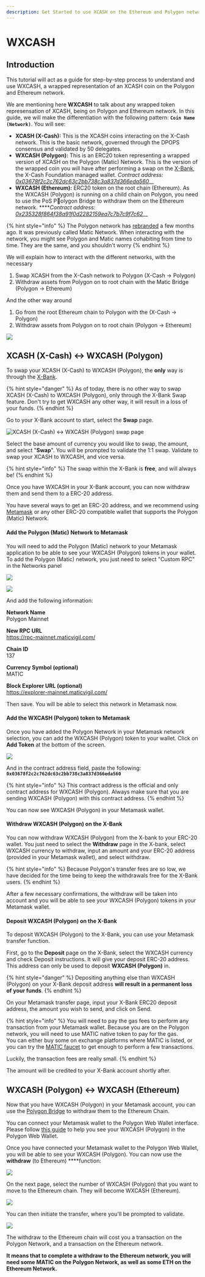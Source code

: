 ```yaml
---
description: Get Started to use XCASH on the Ethereum and Polygon network.
---
```


# WXCASH

## **Introduction**

This tutorial will act as a guide for step-by-step process to understand and use WXCASH, a wrapped representation of an XCASH coin on the Polygon and Ethereum network.

We are mentioning here **WXCASH** to talk about any wrapped token represensation of XCASH, being on Polygon and Ethereum network. In this guide, we will make the differentiation with the following pattern: **`Coin Name (Network)`**. You will see:

* **XCASH \(X-Cash\):** This is the XCASH coins interacting on the X-Cash network. This is the basic network, governed through the DPOPS consensus and validated by 50 delegates.
* **WXCASH \(Polygon\):** This is an ERC20 token representing a wrapped version of XCASH on the Polygon \(Matic\) Network. This is the version of the wrapped coin you will have after performing a swap on the [X-Bank](https://x-bank.io/), the X-Cash Foundation managed wallet.  _Contract address:_  [_0x03678f2c2c762dc63c2bb738c3a837d366eda560_](https://polygonscan.com/token/0x03678f2c2c762dc63c2bb738c3a837d366eda560)\_\_
* **WXCASH \(Ethereum\):** ERC20 token on the root chain \(Ethereum\). As the WXCASH \(Polygon\) is running on a child chain on Polygon, you need to use the PoS Polygon Bridge to withdraw them on the Ethereum network. ****_Contract address:_ [_0x235328f864f38a91f0d2282159ea7c7b7c9f7c62_](https://etherscan.io/token/0x235328f864f38a91f0d2282159ea7c7b7c9f7c62)\_\_

{% hint style="info" %}
The Polygon network has [rebranded](https://cointelegraph.com/news/matic-rebrands-to-polygon-in-pursuit-of-polkadot-on-ethereum-strategy) a few months ago. It was previously called Matic Network. When interacting with the network, you might see Polygon and Matic names cohabiting from time to time. They are the same, and you shouldn't worry
{% endhint %}

We will explain how to interact with the different networks, with the necessary

1. Swap XCASH from the X-Cash network to Polygon \(X-Cash → Polygon\)
2. Withdraw assets from Polygon on to root chain with the Matic Bridge \(Polygon → Ethereum\)

And the other way around

1. Go from the root Ethereum chain to Polygon with the  \(X-Cash → Polygon\)
2. Withdraw assets from Polygon on to root chain \(Polygon → Ethereum\)

![](../.gitbook/assets/image%20%2827%29.png)

## XCASH \(X-Cash\) ↔ WXCASH \(Polygon\)

To swap your XCASH \(X-Cash\) to WXCASH \(Polygon\), the **only** way is through the [X-Bank](https://x-bank.io). 

{% hint style="danger" %}
As of today, there is no other way to swap XCASH \(X-Cash\) to WXCASH \(Polygon\), only  through the X-Bank Swap feature. Don't try to get WXCASH any other way, it will result in a loss of your funds.
{% endhint %}

Go to your X-Bank account to start, select the **Swap** page. 

![XCASH \(X-Cash\) &#x2194; WXCASH \(Polygon\) swap page](../.gitbook/assets/image%20%2838%29.png)

Select the base amount of currency you would like to swap, the amount, and select "**Swap**". You will be prompted to validate the 1:1 swap. Validate to swap your XCASH to WXCASH, and vice versa. 

{% hint style="info" %}
The swap within the X-Bank is **free**, and will always be!
{% endhint %}

Once you have WXCASH in your X-Bank account, you can now withdraw them and send them to a ERC-20 address. 

You have several ways to get an ERC-20 address, and we recommend using [Metamask](https://metamask.zendesk.com/hc/en-us/articles/360015489531-Getting-Started-With-MetaMask) or any other ERC-20 compatible wallet that supports the Polygon \(Matic\) Network. 

#### Add the Polygon \(Matic\) Network to Metamask

You will need to add the Polygon \(Matic\) network to your Metamask application to be able to see your WXCASH \(Polygon\) tokens in your wallet. To add the Polygon \(Matic\) network, you just need to select "Custom RPC" in the Networks panel

![](../.gitbook/assets/image%20%2842%29.png)

![](../.gitbook/assets/image.png)

And add the following information:

**Network Name**  
Polygon Mainnet

**New RPC URL**  
https://rpc-mainnet.maticvigil.com/

**Chain ID**  
137

**Currency Symbol \(optional\)**  
MATIC

**Block Explorer URL \(optional\)**  
https://explorer-mainnet.maticvigil.com/

Then save. You will be able to select this network in Metamask now.

#### Add the WXCASH \(Polygon\) token to Metamask

Once you have added the Polygon Network in your Metamask network selection, you can add the WXCASH \(Polygon\) token to your wallet. Click on **Add Token** at the bottom of the screen.

![](../.gitbook/assets/image%20%2836%29.png)

And in the contract address field, paste the following: **`0x03678f2c2c762dc63c2bb738c3a837d366eda560`**

{% hint style="info" %}
This contract address is the official and only contract address for WXCASH \(Polygon\). Always make sure that you are sending WXCASH \(Polygon\) with this contract address.
{% endhint %}

You can now see WXCASH \(Polygon\) in your Metamask wallet.

#### **Withdraw WXCASH \(Polygon\) on the X-Bank**

You can now withdraw WXCASH \(Polygon\) from the X-bank to your ERC-20 wallet. You just need to select the **Withdraw** page in the X-bank, select WXCASH currency to withdraw, input an amount and your ERC-20 address \(provided in your Metamask wallet\), and select withdraw. 

{% hint style="info" %}
Because Polygon's transfer fees are so low, we have decided for the time being to keep the withdrawals free for the X-Bank users.
{% endhint %}

After a few necessary confirmations, the withdraw will be taken into account and you will be able to see your WXCASH \(Polygon\) tokens in your Metamask wallet.

#### **Deposit WXCASH \(Polygon\) on the X-Bank**

To deposit WXCASH \(Polygon\) to the X-Bank, you can use your Metamask transfer function.

First, go to the **Deposit** page on the X-Bank, select the WXCASH currency and check Deposit instructions. It will give your deposit ERC-20 address. This address can only be used to deposit **WXCASH \(Polygon\)** in. 

{% hint style="danger" %}
Depositing anything else than WXCASH \(Polygon\) on your X-Bank deposit address **will result in a permanent loss of your funds**.
{% endhint %}

On your Metamask transfer page, input your X-Bank ERC20 deposit address, the amount you wish to send, and click on Send.

{% hint style="info" %}
You will need to pay the gas fees to perform any transaction from your Metamask wallet. Because you are on the Polygon network, you will need to use MATIC native token to pay for the gas.   
You can either buy some on exchange platforms where MATIC is listed, or you can try the [MATIC faucet](https://matic.supply/) to get enough to perform a few transactions. 

Luckily, the transaction fees are really small.
{% endhint %}

The amount will be credited to your X-Bank account shortly after. 

## WXCASH \(Polygon\) ↔ WXCASH \(Ethereum\)

Now that you have WXCASH \(Polygon\) in your Metamask account, you can use the [Polygon Bridge](https://wallet.matic.network/) to withdraw them to the Ethereum Chain. 

You can connect your Metamask wallet to the Polygon Web Wallet interface. Please follow [this guide](https://docs.matic.network/docs/develop/wallets/matic-web-wallet/web-wallet-v2-guide) to help you see your WXCASH \(Polygon\) in the Polygon Web Wallet.

Once you have connected your Metamask wallet to the Polygon Web Wallet, you will be able to see your WXCASH \(Polygon\). You can now use the **withdraw** \(to Ethereum\) ****function:

 

![](../.gitbook/assets/image%20%2843%29.png)

On the next page, select the number of WXCASH \(Polygon\) that you want to move to the Ethereum chain. They will become WXCASH \(Ethereum\). 

![](../.gitbook/assets/image%20%2830%29.png)

You can then initiate the transfer, where you'll be prompted to validate.

![](../.gitbook/assets/image%20%2839%29.png)

The withdraw to the Ethereum chain will cost you a transaction on the Polygon Network, and a transaction on the Ethereum network. 

**It means that to complete a withdraw to the Ethereum network, you will need some MATIC on the Polygon Network, as well as some ETH on the Ethereum Network.** 

## 




